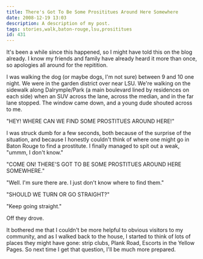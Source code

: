 ```yaml
---
title: There's Got To Be Some Prosititues Around Here Somewhere
date: 2008-12-19 13:03
description: A description of my post.
tags: stories,walk,baton-rouge,lsu,prosititues
id: 431
---
```

It's been a while since this happened, so I might have told this on the blog already.  I know my friends and family have already heard it more than once, so apologies all around for the repitition.

I was walking the dog (or maybe dogs, I'm not sure) between 9 and 10 one night.  We were in the garden district over near LSU.  We're walking on the sidewalk along Dalrymple/Park (a main boulevard lined by residences on each side) when an SUV across the lane, across the median, and in the far lane stopped.  The window came down, and a young dude shouted across to me.

"HEY!  WHERE CAN WE FIND SOME PROSTITUES AROUND HERE!"

I was struck dumb for a few seconds, both because of the surprise of the situation, and because I honestly couldn't think of where one might go in Baton Rouge to find a prostitute.  I finally managed to spit out a weak, "ummm, I don't know."

"COME ON!  THERE'S GOT TO BE SOME PROSTITUES AROUND HERE SOMEWHERE."

"Well.  I'm sure there are.  I just don't know where to find them."

"SHOULD WE TURN OR GO STRAIGHT?"

"Keep going straight."

Off they drove.

It bothered me that I couldn't be more helpful to obvious visitors to my community, and as I walked back to the house, I started to think of lots of places they might have gone:  strip clubs, Plank Road, Escorts in the Yellow Pages.  So next time I get that question, I'll be much more prepared.
